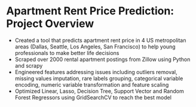 # Apartment Rent Price Prediction: Project Overview
* Created a tool that predicts apartment rent price in 4 US metropolitan areas (Dallas, Seattle, Los Angeles, San Francisco) to help young professionals to make better life decisions
* Scraped over 2000 rental apartment postings from Zillow using Python and scrapy
* Engineered features addressing issues including outliers removal, missing values imputation, rare labels grouping, categorical variable encoding, numeric variable transformation and feature scaling
* Optimized Linear, Lasso, Decision Tree, Support Vector and Random Forest Regressors using GridSearchCV to reach the best model
